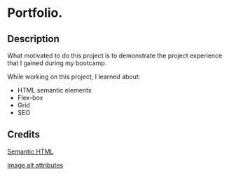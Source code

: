 # Portfolio. 

## Description

What motivated to do this project is to demonstrate the project experience that I gained during my bootcamp. 

While working on this project, I learned about:

- HTML semantic elements
- Flex-box
- Grid
- SEO


## Credits
[Semantic HTML](https://www.w3schools.com/html/html5_semantic_elements.asp)

[Image alt attributes](https://www.w3schools.com/tags/att_img_alt.asp)


